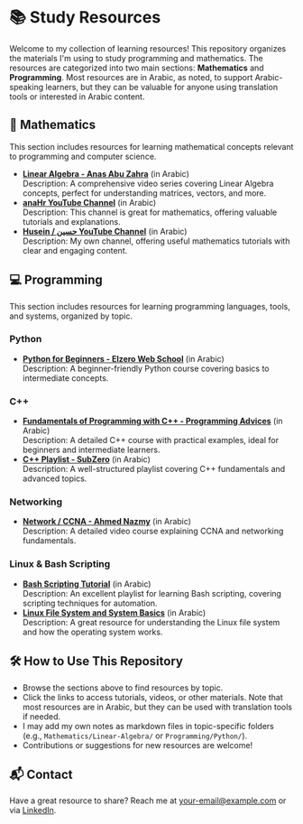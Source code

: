 # 📚 Study Resources

Welcome to my collection of learning resources! This repository organizes the materials I'm using to study programming and mathematics. The resources are categorized into two main sections: **Mathematics** and **Programming**. Most resources are in Arabic, as noted, to support Arabic-speaking learners, but they can be valuable for anyone using translation tools or interested in Arabic content.

## 🧠 Mathematics
This section includes resources for learning mathematical concepts relevant to programming and computer science.

- **[Linear Algebra - Anas Abu Zahra](https://youtu.be/LSOObL2qTxY?si=upbj3QAwqDeiCB0c)** (in Arabic)  
  Description: A comprehensive video series covering Linear Algebra concepts, perfect for understanding matrices, vectors, and more.
- **[anaHr YouTube Channel](https://www.youtube.com/@anaHr)** (in Arabic)  
  Description: This channel is great for mathematics, offering valuable tutorials and explanations.
- **[Husein / حسين YouTube Channel](https://www.youtube.com/@Husein.)** (in Arabic)  
  Description: My own channel, offering useful mathematics tutorials with clear and engaging content.

## 💻 Programming
This section includes resources for learning programming languages, tools, and systems, organized by topic.

### Python
- **[Python for Beginners - Elzero Web School](https://youtu.be/mvZHDpCHphk?si=rRPWlOct_SuBq0pI)** (in Arabic)  
  Description: A beginner-friendly Python course covering basics to intermediate concepts.

### C++
- **[Fundamentals of Programming with C++ - Programming Advices](https://www.youtube.com/@ProgrammingAdvices/featured)** (in Arabic)  
  Description: A detailed C++ course with practical examples, ideal for beginners and intermediate learners.
- **[C++ Playlist - SubZero](https://www.youtube.com/watch?v=OuP5EKqMcBA&list=PLBdyyeW_Z41DykncH9zzMk8T7Rm5UlZXd)** (in Arabic)  
  Description: A well-structured playlist covering C++ fundamentals and advanced topics.

### Networking
- **[Network / CCNA - Ahmed Nazmy](https://youtu.be/J2xws7u7ZeM?si=wz6zlKu26mJOW-wS)** (in Arabic)  
  Description: A detailed video course explaining CCNA and networking fundamentals.

### Linux & Bash Scripting
- **[Bash Scripting Tutorial](https://www.youtube.com/watch?v=yngg2G8taBs&list=PLsWFuR2EEv1uIV2vzqAhSa8gI6IG9dMpc)** (in Arabic)  
  Description: An excellent playlist for learning Bash scripting, covering scripting techniques for automation.
- **[Linux File System and System Basics](https://www.youtube.com/watch?v=XDuWyYxksXU?si=q3PTg6wMCt_WVc69)** (in Arabic)  
  Description: A great resource for understanding the Linux file system and how the operating system works.

## 🛠 How to Use This Repository
- Browse the sections above to find resources by topic.
- Click the links to access tutorials, videos, or other materials. Note that most resources are in Arabic, but they can be used with translation tools if needed.
- I may add my own notes as markdown files in topic-specific folders (e.g., `Mathematics/Linear-Algebra/` or `Programming/Python/`).
- Contributions or suggestions for new resources are welcome!

## 📬 Contact
Have a great resource to share? Reach me at [your-email@example.com](mailto:your-email@example.com) or via [LinkedIn](https://www.linkedin.com/in/huseinsu/).
